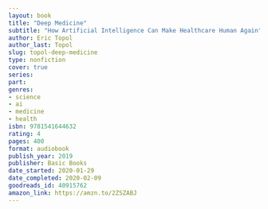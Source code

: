 ```yaml
---
layout: book
title: "Deep Medicine"
subtitle: "How Artificial Intelligence Can Make Healthcare Human Again"
author: Eric Topol
author_last: Topol
slug: topol-deep-medicine
type: nonfiction
cover: true
series: 
part: 
genres:
- science
- ai
- medicine
- health
isbn: 9781541644632
rating: 4
pages: 400
format: audiobook
publish_year: 2019
publisher: Basic Books
date_started: 2020-01-29
date_completed: 2020-02-09
goodreads_id: 40915762
amazon_link: https://amzn.to/2ZSZABJ
---
```

